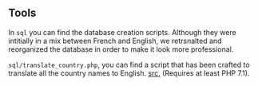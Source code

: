 


## Tools

In `sql` you can find the database creation scripts. Although they were intitially in a mix between French and English, we retrsnalted and reorganized the database in order to make it look more professional.

`sql/translate_country.php`, you can find a script that has been crafted to translate all the country names to English. [src.](https://github.com/Stichoza/google-translate-php) (Requires at least PHP 7.1).
